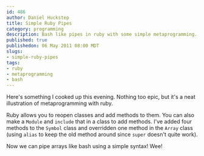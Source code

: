 ```yaml
--- 
id: 486
author: Daniel Huckstep
title: Simple Ruby Pipes
category: programming
description: Bash like pipes in ruby with some simple metaprogramming.
published: true
publishedon: 06 May 2011 08:00 MDT
slugs: 
- simple-ruby-pipes
tags: 
- ruby
- metaprogramming
- bash
---
```

Here's something I cooked up this evening. Nothing too epic, but it's a
neat illustration of metaprogramming with ruby.

<script src="https://gist.github.com/958433.js?file=pipes.rb">
</script>
Ruby allows you to reopen classes and add methods to them. You can also
make a `Module` and `include` that in a class to add methods. I've added
four methods to the `Symbol` class and overridden one method in the
`Array` class (using `alias` to keep the old method around since `super`
doesn't quite work).

Now we can pipe arrays like bash using a simple syntax! Wee!
